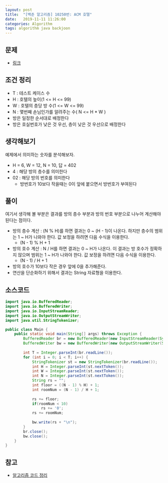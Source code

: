 ```yaml
---
layout: post
title:  "[백준 알고리즘] 10250번: ACM 호텔"
date:   2019-11-11 11:26:00
categories: Algorithm
tags: algorithm java backjoon
---
```


## 문제
- [링크](https://www.acmicpc.net/problem/10250)

## 조건 정리
- T : 테스트 케이스 수
- H : 호텔의 높이(1 <= H <= 99)
- W : 호텔의 층당 방 수(1 <= W <= 99)
- N : 몇번째 손님인가를 알려주는 수( N <= H * W )
- 방은 일정한 순서대로 배정한다
- 방은 호실번호가 낮은 것 우선, 층이 낮은 것 우선으로 배정한다

## 생각해보기
예제에서 의미하는 숫자를 분석해보자.
- H = 6, W = 12, N = 10, 답 = 402
- 4 : 해당 방의 층수를 의미한다
- 02 : 해당 방의 번호를 의미한다
  - 방번호가 10보다 작을때는 0이 앞에 붙으면서 방번호가 부여된다

## 풀이
여기서 생각해 볼 부분은 결과를 방의 층수 부분과 방의 번호 부분으로 나누어 계산해야 된다는 점이다.

- 방의 층수 계산 : (N % H)를 하면 결과는 0 ~ (H - 1)이 나온다. 하지만 층수의 범위는 1 ~ H가 나와야 한다. 값 보정을 하려면 다음 수식을 이용한다.
  - (N - 1) % H + 1
- 방의 호수 계산 : N / H를 하면 결과는 0 ~ H가 나온다. 이 결과는 방 호수가 정확하지 않으며 범위는 1 ~ H가 나와야 한다. 값 보정을 하려면 다음 수식을 이용한다.
  - (N - 1) / H + 1
- 방의 호수가 10보다 작은 경우 앞에 0을 추가해준다.
- 연산을 단순화하기 위해서 결과는 String 자료형을 이용한다.

## 소스코드
```java
import java.io.BufferedReader;
import java.io.BufferedWriter;
import java.io.InputStreamReader;
import java.io.OutputStreamWriter;
import java.util.StringTokenizer;

public class Main {
	public static void main(String[] args) throws Exception {
		BufferedReader br = new BufferedReader(new InputStreamReader(System.in));
		BufferedWriter bw = new BufferedWriter(new OutputStreamWriter(System.out));
		
		int T = Integer.parseInt(br.readLine());
		for (int i = 0; i < T; i++) {
			StringTokenizer st = new StringTokenizer(br.readLine());
			int H = Integer.parseInt(st.nextToken());
			int W = Integer.parseInt(st.nextToken());
			int N = Integer.parseInt(st.nextToken());
			String rs = "";
			int floor = ((N - 1) % H) + 1;
			int roomNum = (N - 1) / H + 1;
			
			rs += floor;
			if(roomNum < 10)
				rs += '0';
			rs += roomNum;
			
			bw.write(rs + "\n");	
		}
		br.close();
		bw.close();
	}
}
```

## 참고
- [알고리즘 코드 정리](https://github.com/ByoungJoonIm/Algorithm_Practice)
